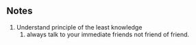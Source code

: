 ## Notes
1. Understand principle of the least knowledge
   1. always talk to your immediate friends not friend of friend.